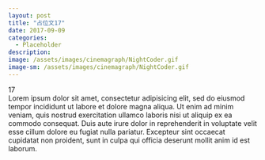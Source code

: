 ```yaml
---
layout: post
title: "占位文17"
date: 2017-09-09
categories:
  - Placeholder
description:
image: /assets/images/cinemagraph/NightCoder.gif
image-sm: /assets/images/cinemagraph/NightCoder.gif
---
```

17  
Lorem ipsum dolor sit amet, consectetur adipisicing elit, sed do eiusmod tempor incididunt ut labore et dolore magna aliqua. Ut enim ad minim veniam, quis nostrud exercitation ullamco laboris nisi ut aliquip ex ea commodo consequat. Duis aute irure dolor in reprehenderit in voluptate velit esse cillum dolore eu fugiat nulla pariatur. Excepteur sint occaecat cupidatat non proident, sunt in culpa qui officia deserunt mollit anim id est laborum.
